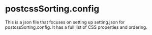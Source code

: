 # postcssSorting.config

This is a json file that focuses on setting up setting.json for postcssSorting.config. It has a full list of CSS properties and ordering.